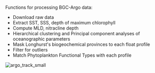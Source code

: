 Functions for processing BGC-Argo data:
- Download raw data
- Extract SST, SSS, depth of maximum chlorophyll
- Compute MLD, nitracline depth
- Hierarchical clustering and Principal component analyses of oceanographic parameters
- Mask Longhurst's biogeochemical provinces to each float profile
- Filter for outliers
- Match Phytoplankton Functional Types with each profile
  
![argo_track_small](https://github.com/anhph95/Bio-Geo-informatics/assets/88524921/68301309-f7c6-48b3-8dce-b388d4d92406)
